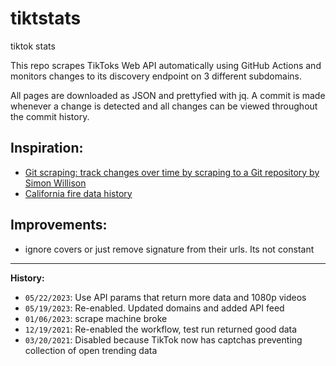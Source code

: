 # tiktstats
tiktok stats

This repo scrapes TikToks Web API automatically using GitHub Actions and monitors changes to its discovery endpoint on 3 different subdomains.

All pages are downloaded as JSON and prettyfied with jq. A commit is made whenever a change is detected and all changes can be viewed throughout the commit history.


## Inspiration: 
 - [Git scraping: track changes over time by scraping to a Git repository by Simon Willison](https://simonwillison.net/2020/Oct/9/git-scraping/)
 - [California fire data history](https://github.com/simonw/ca-fires-history)

## Improvements: 
 - ignore covers or just remove signature from their urls. Its not constant

---
**History:**
- `05/22/2023`: Use API params that return more data and 1080p videos
- `05/19/2023`: Re-enabled. Updated domains and added API feed
- `01/06/2023`: scrape machine broke
- `12/19/2021`: Re-enabled the workflow, test run returned good data
- `03/20/2021`: Disabled because TikTok now has captchas preventing collection of open trending data
